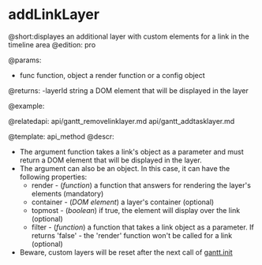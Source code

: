 addLinkLayer
=============

@short:displayes an additional layer with custom elements for a link in the timeline area
@edition: pro

@params:
- func		function, object		a render function  or a config object 

@returns:
-layerId	string		a DOM element that will be displayed in the layer


@example:

@relatedapi:
  api/gantt_removelinklayer.md
  api/gantt_addtasklayer.md

	
@template:	api_method
@descr:
- The argument function takes a link's object as a parameter and must return a DOM element that will be displayed in the layer.
- The argument can also be an object. In this case, it can have the following properties:
	- render - (*function*)  a function that answers for rendering the layer's elements (mandatory)
	- container - (*DOM element*) a layer's container (optional)
    - topmost - (*boolean*) if true, the element will display over the link (optional)
    - filter - (*function*) a function that takes a link object as a parameter. If returns 'false'  - the 'render' function won't be called for a link (optional)
- Beware, custom layers will be reset after the next call of <a href="api/gantt_init.md">gantt.init</a>
